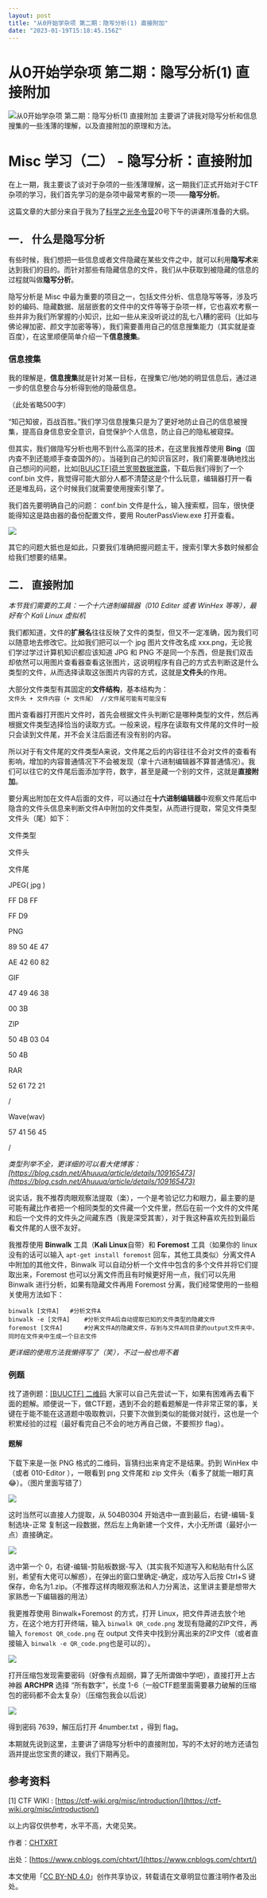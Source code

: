 ```yaml
---
layout: post
title: "从0开始学杂项 第二期：隐写分析(1) 直接附加"
date: "2023-01-19T15:18:45.156Z"
---
```

从0开始学杂项 第二期：隐写分析(1) 直接附加
========================

![从0开始学杂项 第二期：隐写分析(1) 直接附加](https://img2023.cnblogs.com/blog/2978268/202301/2978268-20230119153915639-1724795449.png) 主要讲了讲我对隐写分析和信息搜集的一些浅薄的理解，以及直接附加的原理和方法。

Misc 学习（二） - 隐写分析：直接附加
======================

在上一期，我主要谈了谈对于杂项的一些浅薄理解，这一期我们正式开始对于CTF杂项的学习，我们首先学习的是杂项中最常考察的一项——**隐写分析**。

这篇文章的大部分来自于我为了[科学之光冬令营](https://live.bilibili.com/22549246)20号下午的讲课所准备的大纲。

一． 什么是隐写分析
----------

有些时候，我们想把一些信息或者文件隐藏在某些文件之中，就可以利用**隐写术**来达到我们的目的。而针对那些有隐藏信息的文件，我们从中获取到被隐藏的信息的过程就叫做**隐写分析**。

隐写分析是 Misc 中最为重要的项目之一，包括文件分析、信息隐写等等，涉及巧妙的编码、隐藏数据、层层嵌套的文件中的文件等等于杂项一样，它也喜欢考察一些并非为我们所掌握的小知识，比如一些从来没听说过的乱七八糟的密码（比如与佛论禅加密、颜文字加密等等），我们需要善用自己的信息搜集能力（其实就是查百度），在这里顺便简单介绍一下**信息搜集**。

### 信息搜集

我的理解是，**信息搜集**就是针对某一目标，在搜集它/他/她的明显信息后，通过进一步的信息整合与分析得到他的隐蔽信息。

（此处省略500字）

“知己知彼，百战百胜。”我们学习信息搜集只是为了更好地防止自己的信息被搜集，提高自身信息安全意识，自觉保护个人信息，防止自己的隐私被窥探。

但其实，我们做隐写分析也用不到什么高深的技术，在这里我推荐使用 **Bing**（国内查不到还能顺手查查国外的）。当碰到自己的知识盲区时，我们需要准确地找出自己想问的问题，比如[\[BUUCTF\]荷兰宽带数据泄露](https://buuoj.cn/challenges#%E8%8D%B7%E5%85%B0%E5%AE%BD%E5%B8%A6%E6%95%B0%E6%8D%AE%E6%B3%84%E9%9C%B2)，下载后我们得到了一个 conf.bin 文件，我觉得可能大部分人都不清楚这是个什么玩意，编辑器打开一看还是堆乱码，这个时候我们就需要使用搜索引擎了。

我们首先要明确自己的问题： conf.bin 文件是什么，输入搜索框，回车，很快便能得知这是路由器的备份配置文件，要用 RouterPassView.exe 打开查看。

![](https://img2023.cnblogs.com/blog/2978268/202301/2978268-20230119153602231-63668320.png)

其它的问题大抵也是如此，只要我们准确把握问题主干，搜索引擎大多数时候都会给我们想要的结果。

二． 直接附加
-------

_本节我们需要的工具：一个十六进制编辑器（010 Editer 或者 WinHex 等等），最好有个 Kali Linux 虚拟机_

我们都知道，文件的**扩展名**往往反映了文件的类型，但又不一定准确，因为我们可以随意地去修改它。比如我们把可以一个 jpg 图片文件改名成 xxx.png，无论我们学过学过计算机知识都应该知道 JPG 和 PNG 不是同一个东西，但是我们双击却依然可以用图片查看器查看这张图片，这说明程序有自己的方式去判断这是什么类型的文件，从而选择读取这张图片内容的方式，这就是**文件头**的作用。

大部分文件类型有其固定的**文件结构**，基本结构为：  
`文件头 + 文件内容（+ 文件尾） //文件尾可能有可能没有`

图片查看器打开图片文件时，首先会根据文件头判断它是哪种类型的文件，然后再根据文件类型选择恰当的读取方式。一般来说，程序在读取有文件尾的文件时一般只会读到文件尾，并不会关注后面还有没有别的内容。

所以对于有文件尾的文件类型A来说，文件尾之后的内容往往不会对文件的查看有影响，增加的内容普通情况下不会被发现（拿十六进制编辑器不算普通情况）。我们可以往它的文件尾后面添加字符，数字，甚至是藏一个别的文件，这就是**直接附加**。

要分离出附加在文件A后面的文件，可以通过在**十六进制编辑器**中观察文件尾后中隐含的文件头信息来判断文件A中附加的文件类型，从而进行提取，常见文件类型文件头（尾）如下：

文件类型

文件头

文件尾

JPEG( jpg )

FF D8 FF

FF D9

PNG

89 50 4E 47

AE 42 60 82

GIF

47 49 46 38

00 3B

ZIP

50 4B 03 04

50 4B

RAR

52 61 72 21

/

Wave(wav)

57 41 56 45

/

_类型列举不全，更详细的可以看大佬博客：[https://blog.csdn.net/Ahuuua/article/details/109165473](https://blog.csdn.net/Ahuuua/article/details/109165473)_

说实话，我不推荐肉眼观察法提取（楽），一个是考验记忆力和眼力，最主要的是可能有藏比作者把一个相同类型的文件藏一个文件里，然后在前一个文件的文件尾和后一个文件的文件头之间藏东西（我是深受其害），对于我这种喜欢先拉到最后看文件尾的人很不友好。

我推荐使用 **Binwalk** 工具（**Kali Linux**自带）和 **Foremost** 工具（如果你的 linux 没有的话可以输入 `apt-get install foremost` 回车，其他工具类似）分离文件A中附加的其他文件，Binwalk 可以自动分析一个文件中包含的多个文件并将它们提取出来，Foremost 也可以分离文件而且有时候更好用一点，我们可以先用 Binwalk 进行分析，如果有隐藏文件再用 Foremost 分离，我们经常使用的一些相关使用方法如下：

    binwalk [文件A] 	#分析文件A
    binwalk -e [文件A] 	#分析文件A后自动提取已知的文件类型的隐藏文件
    foremost [文件A] 		#分离文件A的隐藏文件，存到与文件A同目录的output文件夹中，同时在文件夹中生成一个日志文件
    

_更详细的使用方法我懒得写了（笑），不过一般也用不着_

### 例题

找了道例题：[\[BUUCTF\] 二维码](https://buuoj.cn/challenges#%E4%BA%8C%E7%BB%B4%E7%A0%81) 大家可以自己先尝试一下，如果有困难再去看下面的题解。顺便说一下，做CTF题，遇到不会的题看题解是一件非常正常的事，关键在于能不能在这道题中吸取教训，只要下次做到类似的能做对就行，这也是一个积累经验的过程（最好看完自己不会的地方再自己做，不要照抄 flag）。

#### 题解

下载下来是一张 PNG 格式的二维码，盲猜扫出来肯定不是结果。扔到 WinHex 中（或者 010-Editor ），一眼看到 png 文件尾和 zip 文件头（看多了就能一眼盯真😂）。（图片里面写错了）

![](https://img2023.cnblogs.com/blog/2978268/202301/2978268-20230119153618949-1623364429.png)

这时当然可以直接人力提取，从 504B0304 开始选中一直到最后，右键-编辑-复制选块-正常 复制这一段数据，然后左上角新建一个文件，大小无所谓（最好小一点）直接确定。

![](https://img2023.cnblogs.com/blog/2978268/202301/2978268-20230119153627204-2080949696.png)

选中第一个 0，右键-编辑-剪贴板数据-写入（其实我不知道写入和粘贴有什么区别，希望有大佬可以解惑），在弹出的窗口里确定-确定，成功写入后按 Ctrl+S 键保存，命名为1.zip。（不推荐这样肉眼观察法和人力分离法，这里讲主要是想带大家熟悉一下编辑器的用法）

我更推荐使用 Binwalk+Foremost 的方式，打开 Linux，把文件弄进去放个地方，在这个地方打开终端，输入 `binwalk QR_code.png` 发现有隐藏的ZIP文件，再输入 `foremost QR_code.png` 在 output 文件夹中找到分离出来的ZIP文件（或者直接输入 `binwalk -e QR_code.png`也是可以的）。

![](https://img2023.cnblogs.com/blog/2978268/202301/2978268-20230119153700823-749556825.png)

打开压缩包发现需要密码（好像有点超纲，算了无所谓做中学吧），直接打开上古神器 **ARCHPR** 选择 “所有数字”，长度 1-6（一般CTF题里面需要暴力破解的压缩包的密码都不会太复杂）（压缩包我会以后说）

![](https://img2023.cnblogs.com/blog/2978268/202301/2978268-20230119153705987-214501114.png)

得到密码 7639，解压后打开 4number.txt ，得到 flag。

  

本期就先说到这里，主要讲了讲隐写分析中的直接附加，写的不太好的地方还请包涵并提出您宝贵的建议，我们下期再见。

参考资料
----

\[1\] CTF WIKI : [https://ctf-wiki.org/misc/introduction/](https://ctf-wiki.org/misc/introduction/)

以上内容仅供参考，水平不高，大佬见笑。

  

作者：[CHTXRT](https://www.cnblogs.com/chtxrt/)

出处：[https://www.cnblogs.com/chtxrt/](https://www.cnblogs.com/chtxrt/)

本文使用「[CC BY-ND 4.0](https://creativecommons.org/licenses/by-nd/4.0/)」创作共享协议，转载请在文章明显位置注明作者及出处。